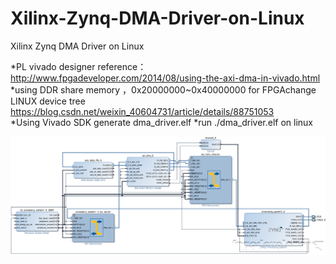# Xilinx-Zynq-DMA-Driver-on-Linux
Xilinx Zynq DMA Driver on Linux

*PL vivado designer reference：http://www.fpgadeveloper.com/2014/08/using-the-axi-dma-in-vivado.html                                       
*using DDR share memory ，0x20000000~0x40000000 for FPGAchange LINUX device tree                                                           https://blog.csdn.net/weixin_40604731/article/details/88751053     
*Using Vivado SDK generate dma_driver.elf
*run ./dma_driver.elf on linux

![1](https://github.com/clancylea/Xilinx-Zynq-DMA-Driver-on-Linux/blob/master/fpga_developer_20140806_102715.png)
